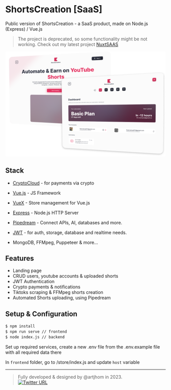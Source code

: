# ShortsCreation [SaaS] 
Public version of ShortsCreation - a SaaS product, made on Node.js (Express) / Vue.js

> The project is deprecated, so some functionality might be not working.
> Check out my latest project [NuxtSAAS](https://nuxtsaas.tech/)

![ShortsCreation Preview Thumbnail](README-thumb.png)

## Stack

- [CryptoCloud](https://cryptocloud.plus/en) - for payments via crypto

- [Vue.js](https://vuejs.org) - JS Framework

- [VueX](https://vuex.vuejs.org/) - Store management for Vue.js

- [Express](https://expressjs.com) - Node.js HTTP Server

- [Pipedream](https://pipedream.com/) - Connect APIs, AI, databases and more.

- [JWT](https://jwt.io/) - for auth, storage, database and realtime needs.

- MongoDB, FFMpeg, Puppeteer & more...

## Features

- Landing page
- CRUD users, youtube accounts & uploaded shorts
- JWT Authentication
- Crypto payments & notifications
- Tiktoks scraping & FFMpeg shorts creation
- Automated Shorts uploading, using Pipedream


## Setup & Configuration


```bash
$ npm install
$ npm run serve // frontend
$ node index.js // backend
```

Set up required services, create a new .env file from the .env.example file with all required data there

In `frontend` folder, go to /store/index.js and update `host` variable

---

> Fully developed & designed by @artjhom in 2023. \
> [![Twitter URL](https://img.shields.io/twitter/url.svg?label=Follow%20artjhom&style=social&url=https%3A%2F%2Ftwitter.com%2Fartjhom)](https://twitter.com/artjhom)
